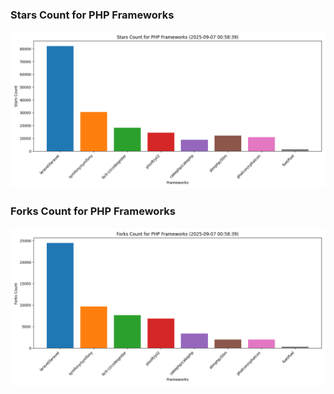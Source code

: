 ### Stars Count for PHP Frameworks

![Stars Chart](./archive/charts/20250907005839_stars_count.png)

### Forks Count for PHP Frameworks

![Forks Chart](./archive/charts/20250907005839_forks_count.png)

